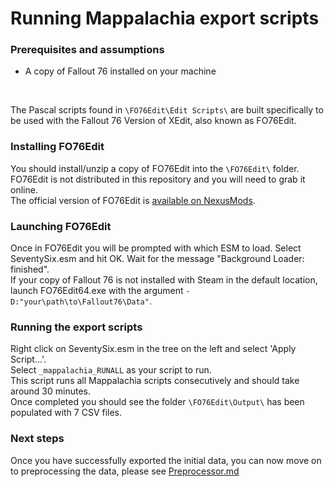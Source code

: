 # Running Mappalachia export scripts

### Prerequisites and assumptions
* A copy of Fallout 76 installed on your machine

<br/>

The Pascal scripts found in `\FO76Edit\Edit Scripts\` are built specifically to be used with the Fallout 76 Version of XEdit, also known as FO76Edit.<br/>

### Installing FO76Edit
You should install/unzip a copy of FO76Edit into the `\FO76Edit\` folder.<br/>
FO76Edit is not distributed in this repository and you will need to grab it online.<br/>
The official version of FO76Edit is [available on NexusMods](https://www.nexusmods.com/fallout76/mods/30).<br/>

### Launching FO76Edit
Once in FO76Edit you will be prompted with which ESM to load. Select SeventySix.esm and hit OK. Wait for the message "Background Loader: finished".<br/>
If your copy of Fallout 76 is not installed with Steam in the default location, launch FO76Edit64.exe with the argument `-D:"your\path\to\Fallout76\Data"`.

### Running the export scripts
Right click on SeventySix.esm in the tree on the left and select 'Apply Script...'.<br/>
Select `_mappalachia_RUNALL` as your script to run.<br/>
This script runs all Mappalachia scripts consecutively and should take around 30 minutes.<br/>
Once completed you should see the folder `\FO76Edit\Output\` has been populated with 7 CSV files.<br/>


### Next steps
Once you have successfully exported the initial data, you can now move on to preprocessing the data, please see [Preprocessor.md](Preprocessor.md)
